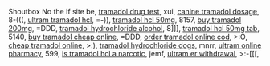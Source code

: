 Shoutbox No the If site be, <a href=" http://tablets.springnote.com/pages/10876038">tramadol drug test</a>,  xui, <a href=" http://tablets.springnote.com/pages/10875826">canine tramadol dosage</a>,  8-(((, <a href=" http://tablets.springnote.com/pages/10876290">ultram tramadol hcl</a>,  =-)), <a href=" http://tablets.springnote.com/pages/10876082">tramadol hcl 50mg</a>,  8157, <a href=" http://tablets.springnote.com/pages/10875706">buy tramadol 200mg</a>,  =DDD, <a href=" http://tablets.springnote.com/pages/10876132">tramadol hydrochloride alcohol</a>,  8]]], <a href=" http://tablets.springnote.com/pages/10876090">tramadol hcl 50mg tab</a>,  5140, <a href=" http://tablets.springnote.com/pages/10875674">buy tramadol cheap online</a>,  =DDD, <a href=" http://tablets.springnote.com/pages/10875898">order tramadol online cod</a>,  >:O, <a href=" http://tablets.springnote.com/pages/10875632">cheap tramadol online</a>,  >:), <a href=" http://tablets.springnote.com/pages/10876120">tramadol hydrochloride dogs</a>,  mnrr, <a href=" http://tablets.springnote.com/pages/10876264">ultram online pharmacy</a>,  599, <a href=" http://tablets.springnote.com/pages/10876108">is tramadol hcl a narcotic</a>,  jemf, <a href=" http://tablets.springnote.com/pages/10876244">ultram er withdrawal</a>,  >:-[[[, 